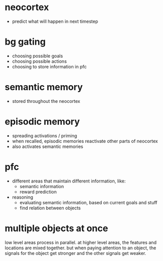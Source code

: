 
# neocortex
* predict what will happen in next timestep

# bg gating
* choosing possible goals
* choosing possible actions
* choosing to store information in pfc

# semantic memory
* stored throughout the neocortex

# episodic memory
* spreading activations / priming
* when recalled, episodic memories reactivate other parts of neocortex
* also activates semantic memories

# pfc
* different areas that maintain different information, like:
	* semantic information
	* reward prediction
* reasoning
	* evaluating semantic information, based on current goals and stuff
	* find relation between objects

# multiple objects at once
low level areas process in parallel.
at higher level areas, the features and locations are mixed together.
but when paying attention to an object, the signals for the object get stronger and the other signals get weaker.

